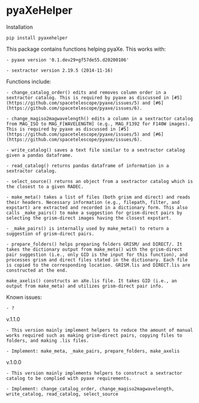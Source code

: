 # pyaXeHelper

Installation
    
    pip install pyaxehelper
    
This package contains functions helping pyaXe. This works with:

    - pyaxe version '0.1.dev29+gf57de55.d20200106'

    - sextractor version 2.19.5 (2014-11-16)

Functions include:

    - change_catalog_order() edits and removes column order in a sextractor catalog. This is required by pyaxe as discussed in [#5](https://github.com/spacetelescope/pyaxe/issues/5) and [#6](https://github.com/spacetelescope/pyaxe/issues/6).
    
    - change_magiso2magwavelength() edits a column in a sextractor catalog from MAG_ISO to MAG_F[WAVELENGTH] (e.g., MAG_F1392 for F140W images). This is required by pyaxe as discussed in [#5](https://github.com/spacetelescope/pyaxe/issues/5) and [#6](https://github.com/spacetelescope/pyaxe/issues/6).
    
    - write_catalog() saves a text file similar to a sextractor catalog given a pandas dataframe.
    
    - read_catalog() returns pandas dataframe of information in a sextractor catalog.
    
    - select_source() returns an object from a sextractor catalog which is the closest to a given RADEC.
    
    - make_meta() takes a list of files (both grism and direct) and reads their headers. Necessary information (e.g., filepath, filter, and expstart) are extracted and recorded in a dictionary form. This also calls _make_pairs() to make a suggestion for grism-direct pairs by selecting the grism-direct images having the closest expstart.
    
    - _make_pairs() is internally used by make_meta() to return a suggestion of grism-direct pairs.
    
    - prepare_folders() helps preparing folders GRISM/ and DIRECT/. It takes the dictionary output from make_meta() with the grism-direct pair suggestion (i.e., only GID is the input for this function), and processes grism and direct files stated in the dictionary. Each file is copied to the corresponding location. GRISM.lis and DIRECT.lis are constructed at the end.
    
    make_axelis() constructs an aXe.lis file. It takes GID (i.e., an output from make_meta) and utilizes grism-direct pair info.
        
Known issues:
    
    - ?

v.1.1.0

    - This version mainly implement helpers to reduce the amount of manual works required such as making grism-direct pairs, copying files to folders, and making .lis files.

    - Implement: make_meta, _make_pairs, prepare_folders, make_axelis
    
v.1.0.0

    - This version mainly implements helpers to construct a sextractor catalog to be complied with pyaxe requirements.
    
    - Implement: change_catalog_order, change_magiso2magwavelength, write_catalog, read_catalog, select_source
    
